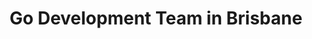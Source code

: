 ---
title: Go Development Team in Brisbane
permalink: /landings/go-developer-brisbane
technology: Go
location: Brisbane
---